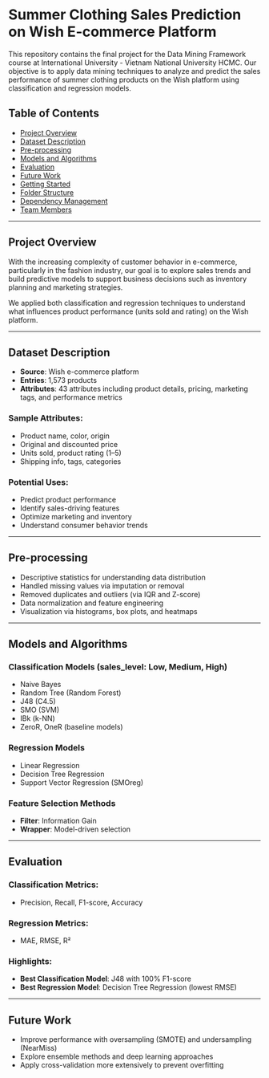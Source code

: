 # Summer Clothing Sales Prediction on Wish E-commerce Platform

This repository contains the final project for the Data Mining Framework course at International University - Vietnam National University HCMC. Our objective is to apply data mining techniques to analyze and predict the sales performance of summer clothing products on the Wish platform using classification and regression models.

## Table of Contents

- [Project Overview](#project-overview)
- [Dataset Description](#dataset-description)
- [Pre-processing](#pre-processing)
- [Models and Algorithms](#models-and-algorithms)
- [Evaluation](#evaluation)
- [Future Work](#future-work)
- [Getting Started](#getting-started)
- [Folder Structure](#folder-structure)
- [Dependency Management](#dependency-management)
- [Team Members](#team-members)

---

## Project Overview

With the increasing complexity of customer behavior in e-commerce, particularly in the fashion industry, our goal is to explore sales trends and build predictive models to support business decisions such as inventory planning and marketing strategies.

We applied both classification and regression techniques to understand what influences product performance (units sold and rating) on the Wish platform.

---

## Dataset Description

- **Source**: Wish e-commerce platform
- **Entries**: 1,573 products
- **Attributes**: 43 attributes including product details, pricing, marketing tags, and performance metrics

### Sample Attributes:
- Product name, color, origin
- Original and discounted price
- Units sold, product rating (1–5)
- Shipping info, tags, categories

### Potential Uses:
- Predict product performance
- Identify sales-driving features
- Optimize marketing and inventory
- Understand consumer behavior trends

---

## Pre-processing

- Descriptive statistics for understanding data distribution
- Handled missing values via imputation or removal
- Removed duplicates and outliers (via IQR and Z-score)
- Data normalization and feature engineering
- Visualization via histograms, box plots, and heatmaps

---

## Models and Algorithms

### Classification Models (sales_level: Low, Medium, High)
- Naive Bayes
- Random Tree (Random Forest)
- J48 (C4.5)
- SMO (SVM)
- IBk (k-NN)
- ZeroR, OneR (baseline models)

### Regression Models
- Linear Regression
- Decision Tree Regression
- Support Vector Regression (SMOreg)

### Feature Selection Methods
- **Filter**: Information Gain
- **Wrapper**: Model-driven selection

---

## Evaluation

### Classification Metrics:
- Precision, Recall, F1-score, Accuracy

### Regression Metrics:
- MAE, RMSE, R²

### Highlights:
- **Best Classification Model**: J48 with 100% F1-score
- **Best Regression Model**: Decision Tree Regression (lowest RMSE)

---

## Future Work

- Improve performance with oversampling (SMOTE) and undersampling (NearMiss)
- Explore ensemble methods and deep learning approaches
- Apply cross-validation more extensively to prevent overfitting
